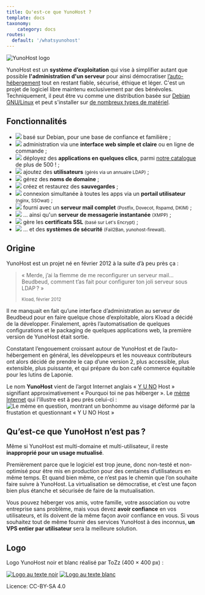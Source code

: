 ```yaml
---
title: Qu'est-ce que YunoHost ?
template: docs
taxonomy:
    category: docs
routes:
  default: '/whatsyunohost'
---
```


![YunoHost logo](image://YunoHost_logo_vertical.png?resize=400&id=ynhlogo)

YunoHost est un **système d’exploitation** qui vise à simplifier autant que possible **l'administration d'un serveur** pour ainsi démocratiser [l’auto-hébergement](/selfhosting) tout en restant fiable, sécurisé, éthique et léger. C'est un projet de logiciel libre maintenu exclusivement par des bénévoles. Techniquement, il peut être vu comme une distribution basée sur [Debian GNU/Linux](https://debian.org) et peut s'installer sur [de nombreux types de matériel](/install).

## Fonctionnalités

- ![](image://icon-debian.png?resize=32&classes=inline) basé sur Debian, pour une base de confiance et familière ;
- ![](image://icon-tools.png?resize=32&classes=inline) administration via une **interface web simple et claire** ou en ligne de commande ;
- ![](image://icon-package.png?resize=32&classes=inline) déployez des **applications en quelques clics**, parmi [notre catalogue](https://apps.yunohost.org) de plus de 500 ! ;
- ![](image://icon-users.png?resize=32&classes=inline) ajoutez des **utilisateurs** <small>(gérés via un annuaire LDAP)</small> ;
- ![](image://icon-globe.png?resize=32&classes=inline) gérez des **noms de domaine** ;
- ![](image://icon-medic.png?resize=32&classes=inline) créez et restaurez des **sauvegardes** ;
- ![](image://icon-door.png?resize=32&classes=inline) connexion simultanée à toutes les apps via un **portail utilisateur** <small>(nginx, SSOwat)</small> ;
- ![](image://icon-mail.png?resize=32&classes=inline) fourni avec un **serveur mail complet** <small>(Postfix, Dovecot, Rspamd, DKIM)</small> ;
- ![](image://icon-messaging.png?resize=32&classes=inline) ... ainsi qu'un **serveur de messagerie instantanée** <small>(XMPP)</small> ;
- ![](image://icon-lock.png?resize=32&classes=inline) gère les **certificats SSL** <small>(basé sur Let's Encrypt)</small> ;
- ![](image://icon-shield.png?resize=32&classes=inline) ... et des **systèmes de sécurité** <small>(Fail2Ban, yunohost-firewall)</small>.

## Origine

YunoHost est un projet né en février 2012 à la suite d’à peu près ça :

 <blockquote><p>« Merde, j’ai la flemme de me reconfigurer un serveur mail... Beudbeud, comment t’as fait pour configurer ton joli serveur sous LDAP ? »</p>
<small>Kload, février 2012</small></blockquote>

Il ne manquait en fait qu’une interface d’administration au serveur de Beudbeud pour en faire quelque chose d’exploitable, alors Kload a décidé de la développer. Finalement, après l’automatisation de quelques configurations et le packaging de quelques applications web, la première version de YunoHost était sortie.

Constatant l’engouement croissant autour de YunoHost et de l’auto-hébergement en général, les développeurs et les nouveaux contributeurs ont alors décidé de prendre le cap d’une version 2, plus accessible, plus extensible, plus puissante, et qui prépare du bon café commerce équitable pour les lutins de Laponie.

Le nom **YunoHost** vient de l’argot Internet anglais « [Y U NO](https://knowyourmeme.com/memes/y-u-no-guy) Host » signifiant approximativement « Pourquoi toi ne pas héberger ». Le [mème Internet](http://fr.wikipedia.org/wiki/M%C3%A8me_Internet) qui l’illustre est à peu près celui-ci :
![Le mème en question, montrant un bonhomme au visage déformé par la frustation et questionnant « Y U NO Host »](image://dude_yunohost.jpg)

## Qu’est-ce que YunoHost n’est pas ?

Même si YunoHost est multi-domaine et multi-utilisateur, il reste **inapproprié pour un usage mutualisé**.

Premièrement parce que le logiciel est trop jeune, donc non-testé et non-optimisé pour être mis en production pour des centaines d’utilisateurs en même temps. Et quand bien même, ce n’est pas le chemin que l’on souhaite faire suivre à YunoHost. La virtualisation se démocratise, et c’est une façon bien plus étanche et sécurisée de faire de la mutualisation.

Vous pouvez héberger vos amis, votre famille, votre association ou votre entreprise sans problème, mais vous devez **avoir confiance** en vos utilisateurs, et ils doivent de la même façon avoir confiance en vous. Si vous souhaitez tout de même fournir des services YunoHost à des inconnus, **un VPS entier par utilisateur** sera la meilleure solution.

## Logo

Logo YunoHost noir et blanc réalisé par ToZz (400 × 400 px) :

[![Logo au texte noir](image://ynh_logo_black_300dpi.png?resize=220)](image://ynh_logo_black_300dpi.png)
[![Logo au texte blanc](image://ynh_logo_white_300dpi.png?resize=220)](image://ynh_logo_white_300dpi.png)

Licence: CC-BY-SA 4.0
